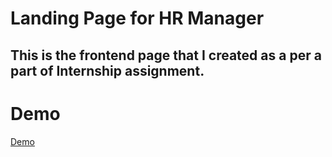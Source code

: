 # Landing Page for HR Manager

## This is the frontend page that I created as a per a part of Internship assignment.

# Demo

[Demo](https://drive.google.com/file/d/1R5kXanFdQgaTu6INDKC91Ne7lkaNFy6O/view?usp=sharing)
